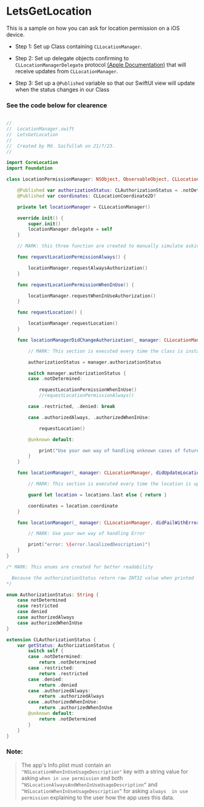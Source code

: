 # LetsGetLocation

This is a sample on how you can ask for location permission on a iOS device.

* Step 1: Set up Class containing `CLLocationManager`.

* Step 2: Set up delegate objects confirming to `CLLocationManagerDelegate` protocol [(Apple Documentation)](https://developer.apple.com/documentation/corelocation/cllocationmanagerdelegate) that will receive updates from `CLLocationManager`.

* Step 3: Set up a `@Published` variable so that our SwiftUI view will update when the status changes in our Class

### See the code below for clearence

```swift

//
//  LocationManager.swift
//  LetsGetLocation
//
//  Created by Md. Saifullah on 21/7/23.
//

import CoreLocation
import Foundation

class LocationPermissionManager: NSObject, ObservableObject, CLLocationManagerDelegate {

    @Published var authorizationStatus: CLAuthorizationStatus = .notDetermined
    @Published var coordinates: CLLocationCoordinate2D?

    private let locationManager = CLLocationManager()

    override init() {
        super.init()
        locationManager.delegate = self
    }

    // MARK: this three function are created to manually simulate asking location permission and location

    func requestLocationPermissionAlways() {

        locationManager.requestAlwaysAuthorization()
    }

    func requestLocationPermissionWhenInUse() {

        locationManager.requestWhenInUseAuthorization()
    }

    func requestLocation() {

        locationManager.requestLocation()
    }

    func locationManagerDidChangeAuthorization(_ manager: CLLocationManager) {

        // MARK: This section is executed every time the class is instantiated.

        authorizationStatus = manager.authorizationStatus

        switch manager.authorizationStatus {
        case .notDetermined:

            requestLocationPermissionWhenInUse()
            //requestLocationPermissionAlways()

        case .restricted, .denied: break

        case .authorizedAlways, .authorizedWhenInUse:

            requestLocation()

        @unknown default:

            print("Use your own way of handling unknown cases of future")
        }
    }

    func locationManager(_ manager: CLLocationManager, didUpdateLocations locations: [CLLocation]) {

        // MARK: This section is executed every time the location is updated

        guard let location = locations.last else { return }

        coordinates = location.coordinate
    }

    func locationManager(_ manager: CLLocationManager, didFailWithError error: Error) {

        // MARK: Use your own way of handling Error

        print("error: \(error.localizedDescription)")
    }
}

/* MARK: This enums are created for better readability

  Because the authorizationStatus return raw INT32 value when printed
*/

enum AuthorizationStatus: String {
    case notDetermined
    case restricted
    case denied
    case authorizedAlways
    case authorizedWhenInUse
}

extension CLAuthorizationStatus {
    var getStatus: AuthorizationStatus {
        switch self {
        case .notDetermined:
            return .notDetermined
        case .restricted:
            return .restricted
        case .denied:
            return .denied
        case .authorizedAlways:
            return .authorizedAlways
        case .authorizedWhenInUse:
            return .authorizedWhenInUse
        @unknown default:
            return .notDetermined
        }
    }
}

```

### Note:
> The app's Info.plist must contain an `"NSLocationWhenInUseUsageDescription"` key with a string value for asking `when in use permission` and both `“NSLocationAlwaysAndWhenInUseUsageDescription”` and `“NSLocationWhenInUseUsageDescription”` for asking `always  in use permission` explaining to the user how the app uses this data.